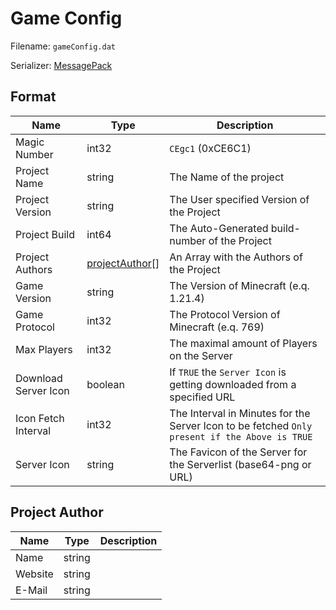 # Game Config

Filename: `gameConfig.dat`

Serializer: [MessagePack](https://msgpack.org/)

## Format

| Name                 | Type                               | Description                                                                                   |
| -------------------- | ---------------------------------- | --------------------------------------------------------------------------------------------- |
| Magic Number         | int32                              | `CEgc1` (0xCE6C1)                                                                             |
| Project Name         | string                             | The Name of the project                                                                       |
| Project Version      | string                             | The User specified Version of the Project                                                     |
| Project Build        | int64                              | The Auto-Generated build-number of the Project                                                |
| Project Authors      | [projectAuthor](#project-author)[] | An Array with the Authors of the Project                                                      |
| Game Version         | string                             | The Version of Minecraft (e.q. 1.21.4)                                                        |
| Game Protocol        | int32                              | The Protocol Version of Minecraft (e.q. 769)                                                  |
| Max Players          | int32                              | The maximal amount of Players on the Server                                                   |
| Download Server Icon | boolean                            | If `TRUE` the `Server Icon` is getting downloaded from a specified URL                        |
| Icon Fetch Interval  | int32                              | The Interval in Minutes for the Server Icon to be fetched `Only present if the Above is TRUE` |
| Server Icon          | string                             | The Favicon of the Server for the Serverlist (base64-png or URL)                              |

## Project Author

| Name    | Type   | Description |
| ------- | ------ | ----------- |
| Name    | string |             |
| Website | string |             |
| E-Mail  | string |             |
